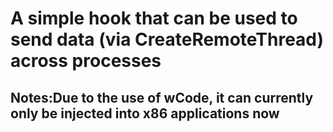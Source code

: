 # A simple hook that can be used to send data (via CreateRemoteThread) across processes
## Notes:Due to the use of wCode, it can currently only be injected into x86 applications now
